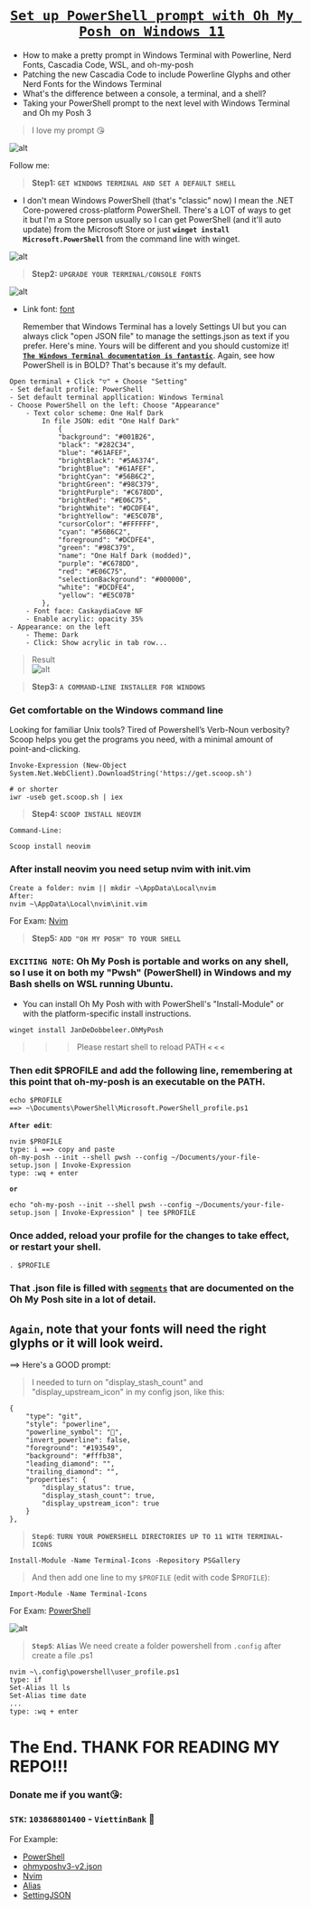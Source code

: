 # <center> [`Set up PowerShell prompt with Oh My Posh on Windows 11`](https://youtu.be/gK-11Rejh5E) </center>

- How to make a pretty prompt in Windows Terminal with Powerline, Nerd Fonts, Cascadia Code, WSL, and oh-my-posh
- Patching the new Cascadia Code to include Powerline Glyphs and other Nerd Fonts for the Windows Terminal
- What's the difference between a console, a terminal, and a shell?
- Taking your PowerShell prompt to the next level with Windows Terminal and Oh my Posh 3

> I love my prompt 😘

![alt](https://link)

Follow me:

> **Step1:** **`GET WINDOWS TERMINAL AND SET A DEFAULT SHELL`**

-
    I don't mean Windows PowerShell (that's "classic" now) I mean the .NET Core-powered cross-platform PowerShell. There's a LOT of ways to get it but I'm a Store person usually so I can get PowerShell (and it'll auto update) from the Microsoft Store or just **`winget install Microsoft.PowerShell`** from the command line with winget.
>
![alt](https://link)

> **Step2:** **`UPGRADE YOUR TERMINAL/CONSOLE FONTS`**

![alt](https://link)

-   Link font: [font](https://github.com/ryanoasis/nerd-fonts/releases/download/v2.1.0/CascadiaCode.zip?WT.mc_id=-blog-scottha)

    Remember that Windows Terminal has a lovely Settings UI but you can always click "open JSON file" to manage the settings.json as text if you prefer. Here's mine. Yours will be different and you should customize it! [**`The Windows Terminal documentation is fantastic`**](https://docs.microsoft.com/en-us/windows/terminal/install?WT.mc_id=-blog-scottha). Again, see how PowerShell is in BOLD? That's because it's my default.
>
    Open terminal + Click "▽" + Choose "Setting"
    - Set default profile: PowerShell
    - Set default terminal appllication: Windows Terminal
    - Choose PowerShell on the left: Choose "Appearance"
        - Text color scheme: One Half Dark
            In file JSON: edit "One Half Dark"
                {
                "background": "#001B26",
                "black": "#282C34",
                "blue": "#61AFEF",
                "brightBlack": "#5A6374",
                "brightBlue": "#61AFEF",
                "brightCyan": "#56B6C2",
                "brightGreen": "#98C379",
                "brightPurple": "#C678DD",
                "brightRed": "#E06C75",
                "brightWhite": "#DCDFE4",
                "brightYellow": "#E5C07B",
                "cursorColor": "#FFFFFF",
                "cyan": "#56B6C2",
                "foreground": "#DCDFE4",
                "green": "#98C379",
                "name": "One Half Dark (modded)",
                "purple": "#C678DD",
                "red": "#E06C75",
                "selectionBackground": "#000000",
                "white": "#DCDFE4",
                "yellow": "#E5C07B"
            },
        - Font face: CaskaydiaCove NF
        - Enable acrylic: opacity 35%
    - Appearance: on the left
        - Theme: Dark
        - Click: Show acrylic in tab row...    
> Result <br>
![alt](https://link)

> **Step3:** **`A COMMAND-LINE INSTALLER FOR WINDOWS`**
### Get comfortable on the Windows command line 
Looking for familiar Unix tools? Tired of Powershell’s Verb-Noun verbosity? Scoop helps you get the programs you need, with a minimal amount of point-and-clicking.

    Invoke-Expression (New-Object System.Net.WebClient).DownloadString('https://get.scoop.sh')

    # or shorter
    iwr -useb get.scoop.sh | iex

> **Step4:** **`SCOOP INSTALL NEOVIM`**
    
    Command-Line:
>
    Scoop install neovim
>
### After install neovim you need setup nvim with init.vim
    Create a folder: nvim || mkdir ~\AppData\Local\nvim
    After: 
    nvim ~\AppData\Local\nvim\init.vim
For Exam: [Nvim](https://google.com)     

> **Step5:** **`ADD "OH MY POSH" TO YOUR SHELL`**

### `EXCITING NOTE`: Oh My Posh is portable and works on any shell, so I use it on both my "Pwsh" (PowerShell) in Windows and my Bash shells on WSL running Ubuntu.
- You can install Oh My Posh with with PowerShell's "Install-Module" or with the platform-specific install instructions.
>
    winget install JanDeDobbeleer.OhMyPosh
> > > Please restart shell to reload PATH **`<`** **`<`** **`<`**

### Then edit $PROFILE and add the following line, remembering at this point that oh-my-posh is an executable on the PATH.

    echo $PROFILE
    ==> ~\Documents\PowerShell\Microsoft.PowerShell_profile.ps1

**`After edit`**: 

    nvim $PROFILE   
    type: i ==> copy and paste
    oh-my-posh --init --shell pwsh --config ~/Documents/your-file-setup.json | Invoke-Expression
    type: :wq + enter
**`or`**

    echo "oh-my-posh --init --shell pwsh --config ~/Documents/your-file-setup.json | Invoke-Expression" | tee $PROFILE

### Once added, reload your profile for the changes to take effect, or restart your shell.

    . $PROFILE
### That .json file is filled with [**`segments`**](https://ohmyposh.dev/docs/) that are documented on the Oh My Posh site in a lot of detail.
>
## `Again`, note that your fonts will need the right glyphs or it will look weird.
==> Here's a GOOD prompt:

>I needed to turn on "display_stash_count" and "display_upstream_icon" in my config json, like this:

    {
        "type": "git",
        "style": "powerline",
        "powerline_symbol": "",
        "invert_powerline": false,
        "foreground": "#193549",
        "background": "#fffb38",
        "leading_diamond": "",
        "trailing_diamond": "",
        "properties": {
            "display_status": true,
            "display_stash_count": true,
            "display_upstream_icon": true
        }
    },

> **`Step6`**: **`TURN YOUR POWERSHELL DIRECTORIES UP TO 11 WITH TERMINAL-ICONS`**

    Install-Module -Name Terminal-Icons -Repository PSGallery
> And then add one line to my `$PROFILE` (edit with code $`PROFILE`):

    Import-Module -Name Terminal-Icons
>
For Exam: [PowerShell](https://google.com)

![alt](https://link)

> **`Step5`**: **`Alias`**
We need create a folder powershell from `.config` after create a file .ps1

    nvim ~\.config\powershell\user_profile.ps1
    type: if
    Set-Alias ll ls
    Set-Alias time date
    ...
    type: :wq + enter

# The End. THANK FOR READING MY REPO!!!
### Donate me if you want😘:
### `STK`: **`103868801400`** - **`ViettinBank`** 🥴

For Example: 

- [PowerShell](https://google.com) <br>
- [ohmyposhv3-v2.json]() <br>
- [Nvim](https://google.com) <br>
- [Alias](https://google.com) <br>
- [SettingJSON](https://google.com) <br>